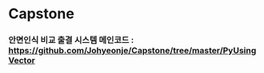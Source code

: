 # Capstone

### 안면인식 비교 출결 시스템 메인코드 : https://github.com/Johyeonje/Capstone/tree/master/PyUsingVector
